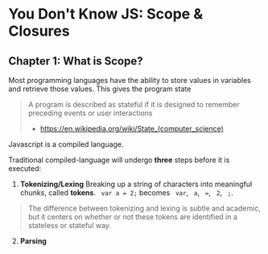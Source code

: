 # You Don't Know JS: Scope & Closures

## Chapter 1: What is Scope?

Most programming languages have the ability to store values in variables and retrieve those values. This gives the program state 

> A program is described as stateful if it is designed to remember preceding events or user interactions 
> 
> - https://en.wikipedia.org/wiki/State_(computer_science)

Javascript is a compiled language. 

Traditional compiled-language will undergo **three** steps before it is executed: 

  1. **Tokenizing/Lexing**
   Breaking up a string of characters into meaningful chunks, called **tokens**.  ``` var a = 2;``` becomes ``` var```, ``` a```, ``` =```, ``` 2```, ``` ;```.

> The difference between tokenizing and lexing is subtle and academic, but it centers on whether or not these tokens are identified in a stateless or stateful way. 

  2. **Parsing** 
   
